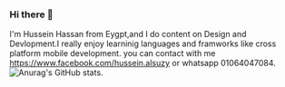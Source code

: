 ### Hi there 👋

I'm Hussein Hassan from Eygpt,and I do content on Design and Devlopment.I really enjoy learninig languages and framworks like cross platform mobile development. you can contact with me https://www.facebook.com/hussein.alsuzy or whatsapp 01064047084.
![Anurag's GitHub stats](https://github-readme-stats.vercel.app/api?username=HusseinAlswasy&theme=dark&show_icons=true).
